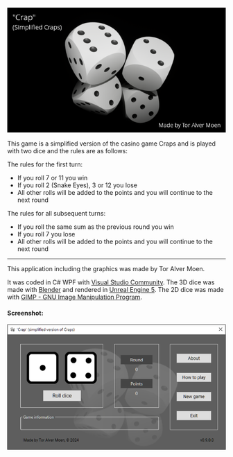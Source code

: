 ![Title Image](Crap/img/CrapSplash.png)

This game is a simplified version of the casino game Craps and is played with two dice and the rules are as follows:

The rules for the first turn:
* If you roll 7 or 11 you win
* If you roll 2 (Snake Eyes), 3 or 12 you lose
* All other rolls will be added to the points and you will continue to the next round

The rules for all subsequent turns:
* If you roll the same sum as the previous round you win
* If you roll 7 you lose
* All other rolls will be added to the points and you will continue to the next round

---

This application including the graphics was made by Tor Alver Moen.

It was coded in C# WPF with [Visual Studio Community](https://visualstudio.microsoft.com/). The 3D dice was made with [Blender](https://www.blender.org/) and rendered in [Unreal Engine 5](https://www.unrealengine.com). The 2D dice was made with [GIMP - GNU Image Manipulation Program](https://www.gimp.org).

#### Screenshot:

![Screenshot](doc/screenshot.png)
